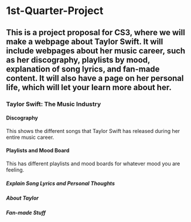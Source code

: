 # 1st-Quarter-Project
## This is a project proposal for CS3, where we will make a webpage about Taylor Swift. It will include webpages about her music career, such as her discography, playlists by mood, explanation of song lyrics, and fan-made content. It will also have a page on her personal life, which will let your learn more about her.
### Taylor Swift: The Music Industry
#### Discography
This shows the different songs that Taylor Swift has released during her entire music career.
#### Playlists and Mood Board
This has different playlists and mood boards for whatever mood you are feeling.
##### Explain Song Lyrics and Personal Thoughts
##### About Taylor
##### Fan-made Stuff
